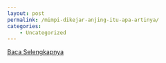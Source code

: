 ```yaml
---
layout: post
permalink: /mimpi-dikejar-anjing-itu-apa-artinya/
categories:
    - Uncategorized
---
```


[Baca Selengkapnya](/01)